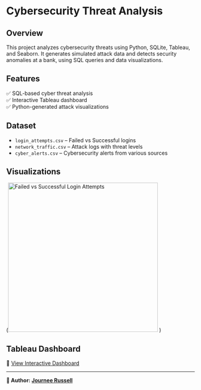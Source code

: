 # Cybersecurity Threat Analysis  

## Overview  
This project analyzes cybersecurity threats using Python, SQLite, Tableau, and Seaborn. It generates simulated attack data and detects security anomalies at a bank, using SQL queries and data visualizations.  

## Features  
✅ SQL-based cyber threat analysis  
✅ Interactive Tableau dashboard  
✅ Python-generated attack visualizations  

## Dataset  
- `login_attempts.csv` – Failed vs Successful logins  
- `network_traffic.csv` – Attack logs with threat levels  
- `cyber_alerts.csv` – Cybersecurity alerts from various sources  

## Visualizations  
([<img width="400" alt="Failed vs Successful Login Attempts" src="https://github.com/user-attachments/assets/bb5cb498-c8fc-47e7-8ee9-50c68753e0a2" />](https://github.com/JourneeR/Cybersecurity-Threat-Analysis/blob/main/Failed%20vs%20Successful%20Login%20Attempts.png?raw=true)
)  

## Tableau Dashboard
🔗 [View Interactive Dashboard](https://public.tableau.com/profile/yourname/viz/cybersecurity)  

---
**📢 Author: [Journee Russell](https://github.com/JourneeR)**


